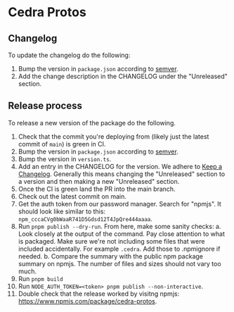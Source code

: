 # Cedra Protos

## Changelog
To update the changelog do the following:

1. Bump the version in `package.json` according to [semver](https://semver.org/).
1. Add the change description in the CHANGELOG under the "Unreleased" section.

## Release process
To release a new version of the package do the following.

1. Check that the commit you're deploying from (likely just the latest commit of `main`) is green in CI.
1. Bump the version in `package.json` according to [semver](https://semver.org/).
1. Bump the version in `version.ts`.
1. Add an entry in the CHANGELOG for the version. We adhere to [Keep a Changelog](https://keepachangelog.com/en/1.0.0/). Generally this means changing the "Unreleased" section to a version and then making a new "Unreleased" section.
1. Once the CI is green land the PR into the main branch.
1. Check out the latest commit on main.
1. Get the auth token from our password manager. Search for "npmjs". It should look like similar to this: `npm_cccaCVg0bWaaR741D5Gdsd12T4JpQre444aaaa`.
1. Run `pnpm publish --dry-run`. From here, make some sanity checks:
  a. Look closely at the output of the command. Pay close attention to what is packaged. Make sure we're not including some files that were included accidentally. For example `.cedra`. Add those to .npmignore if needed.
  b. Compare the summary with the public npm package summary on npmjs. The number of files and sizes should not vary too much.
1. Run `pnpm build`
1. Run `NODE_AUTH_TOKEN=<token> pnpm publish --non-interactive`.
1. Double check that the release worked by visitng npmjs: https://www.npmjs.com/package/cedra-protos.

